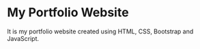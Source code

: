 # My Portfolio Website
It is my portfolio website created using HTML, CSS, Bootstrap and JavaScript.